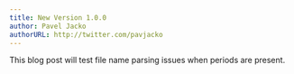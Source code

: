 ```yaml
---
title: New Version 1.0.0
author: Pavel Jacko
authorURL: http://twitter.com/pavjacko
---
```


This blog post will test file name parsing issues when periods are present.
